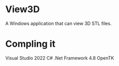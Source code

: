 # View3D
A Windows application that can view 3D STL files.

Compling it
===========
Visual Studio 2022
C#
.Net Framework 4.8
OpenTK